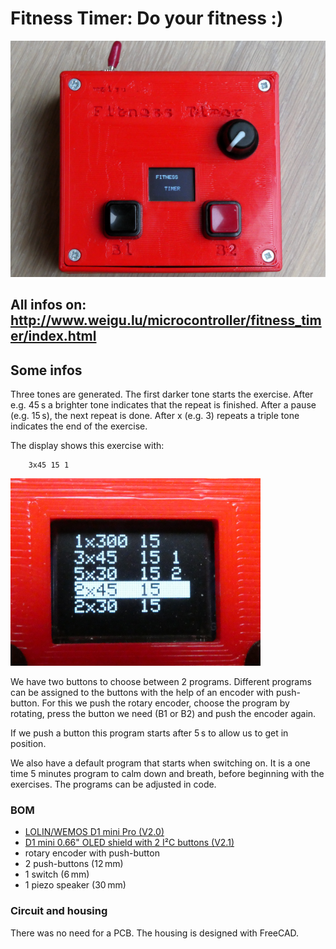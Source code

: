 # Fitness Timer: Do your fitness :)

![fitness_timer](png/fitness_timer_600.png "fitness_timer")

## All infos on: <http://www.weigu.lu/microcontroller/fitness_timer/index.html>

## Some infos

Three tones are generated. The first darker tone starts the exercise. After e.g. 45&#8239;s a brighter tone indicates that the repeat is finished. After a pause (e.g. 15&#8239;s), the next repeat is done. After x (e.g. 3) repeats a triple tone indicates the end of the exercise.

The display shows this exercise with:

```
    3x45 15 1
```

[![fitness timer display](png/fitness_timer_display_400.png "fitness timer display")](png/fitness_timer_display.png)

We have two buttons to choose between 2 programs. Different programs can be assigned to the buttons with the help of an encoder with push-button.
For this we push the rotary encoder, choose the program by rotating, press the button we need (B1 or B2) and push the encoder again.

If we push a button this program starts after 5&#8239;s to allow us to get in position.

We also have a default program that starts when switching on. It is a one time 5 minutes program to calm down and breath, before beginning with the exercises. The programs can be adjusted in code.

### BOM

+ [LOLIN/WEMOS D1 mini Pro (V2.0)](https://www.wemos.cc/en/latest/d1/d1_mini_pro.html)
+ [D1 mini 0.66" OLED shield with 2 I²C buttons (V2.1)](https://www.wemos.cc/en/latest/d1_mini_shield/oled_0_66.html)
+ rotary encoder with push-button
+ 2 push-buttons (12&#8239;mm)
+ 1 switch (6&#8239;mm)
+ 1 piezo speaker (30&#8239;mm)

### Circuit and housing

There was no need for a PCB. The housing is designed with FreeCAD.



